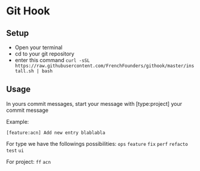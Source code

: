 # Git Hook

## Setup

* Open your terminal
* cd to your git repository
* enter this command `curl -sSL https://raw.githubusercontent.com/FrenchFounders/githook/master/install.sh | bash`


## Usage

In yours commit messages, start your message with [type:project] your commit message

Example:

```
[feature:acn] Add new entry blablabla 
```

For type we have the followings possibilities:
`ops` `feature` `fix` `perf` `refacto` `test` `ui`

For project: 
`ff` `acn`

